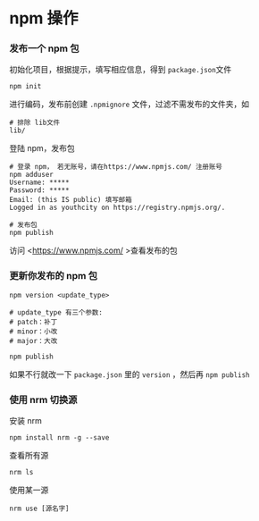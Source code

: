 # npm 操作

### 发布一个 npm 包

初始化项目，根据提示，填写相应信息，得到 `package.json`文件

```
npm init
```

进行编码，发布前创建 `.npmignore` 文件，过滤不需发布的文件夹，如

```
# 排除 lib文件
lib/
```

登陆 npm，发布包

```
# 登录 npm， 若无账号，请在https://www.npmjs.com/ 注册账号
npm adduser
Username: *****
Password: *****
Email: (this IS public) 填写邮箱
Logged in as youthcity on https://registry.npmjs.org/.

# 发布包
npm publish
```

访问 <https://www.npmjs.com/ >查看发布的包



### 更新你发布的 npm 包

```
npm version <update_type>

# update_type 有三个参数:
# patch：补丁 
# minor：小改
# major：大改

npm publish
```

如果不行就改一下  `package.json` 里的  `version` ，然后再  `npm publish`



### 使用 nrm 切换源

安装 nrm

```
npm install nrm -g --save
```

查看所有源

```
nrm ls
```

使用某一源

```
nrm use [源名字]
```





